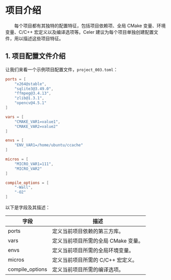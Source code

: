 # 项目介绍

&emsp;&emsp;每个项目都有其独特的配置特征，包括项目依赖项、全局 CMake 变量、环境变量、C/C++ 宏定义以及编译选项等。Celer 建议为每个项目单独创建配置文件，用以描述这些项目特征。

## 1. 项目配置文件介绍

让我们来看一个示例项目配置文件，`project_003.toml`：

```toml
ports = [
    "x264@stable",
    "sqlite3@3.49.0",
    "ffmpeg@3.4.13",
    "zlib@1.3.1",
    "opencv@4.5.1"
]

vars = [
    "CMAKE_VAR1=value1",
    "CMAKE_VAR2=value2"
]

envs = [
    "ENV_VAR1=/home/ubuntu/ccache"
]

micros = [
    "MICRO_VAR1=111",
    "MICRO_VAR2"
]

compile_options = [
    "-Wall",
    "-O2"
]
```

以下是字段及其描述：

| 字段 | 描述 |
| --- | --- |
| ports | 定义当前项目依赖的第三方库。 |
| vars | 定义当前项目所需的全局 CMake 变量。 |
| envs | 定义当前项目所需的全局环境变量。 |
| micros | 定义当前项目所需的 C/C++ 宏定义。 |
| compile_options | 定义当前项目所需的编译选项。 |
